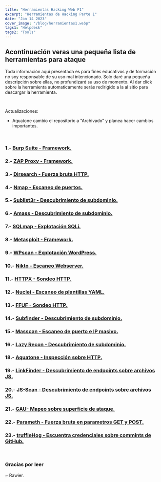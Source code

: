 ```yaml
---
title: "Herramientas Hacking Web P1"
excerpt: "Herramientas de Hacking Parte 1"
date: "Jan 14 2023"
cover_image: "/blog/herramientas1.webp"
tags1: "Helpdesk"
tags2: "Tools"
---
```


## Acontinuación veras una pequeña lista de herramientas para ataque

Toda información aqui presentada es para fines educativos y de formación no soy responsable de su uso mal intencionado.
Solo daré una pequeña descripción sobre ellas, no profundizaré su uso de momento.
Al dar click sobre la herramienta automaticamente serás redirigido a la al sitio para descargar la herramienta.

&nbsp;

Actualizaciones:

* Aquatone cambio el repositorio a "Archivado" y planea hacer cambios importantes.

&nbsp;

### 1.- [Burp Suite - Framework.](https://portswigger.net/burp/communitydownload)

### 2.- [ZAP Proxy - Framework.](https://www.zaproxy.org/docs/desktop/addons/automation-framework/)

### 3.- [Dirsearch - Fuerza bruta HTTP.](https://github.com/maurosoria/dirsearch)

### 4.- [Nmap - Escaneo de puertos.](https://nmap.org/download.html)

### 5.- [Sublist3r - Descubrimiento de subdominio.](https://github.com/aboul3la/Sublist3r)

### 6.- [Amass - Descubrimiento de subdominio.](https://github.com/OWASP/Amass)

### 7.- [SQLmap - Explotación SQLi.](https://sqlmap.org)

### 8.- [Metasploit - Framework.](https://www.metasploit.com/download)

### 9.- [WPscan - Explotación WordPress.](https://github.com/wpscanteam/wpscan)

### 10.- [Nikto - Escaneo Webserver.](https://github.com/sullo/nikto)

### 11.- [HTTPX - Sondeo HTTP.](https://github.com/projectdiscovery/httpx)

### 12.- [Nuclei - Escaneo de plantillas YAML.](https://github.com/projectdiscovery/nuclei-templates)

### 13.- [FFUF - Sondeo HTTP.](https://github.com/ffuf/ffuf)

### 14.- [Subfinder - Descubrimiento de subdominio.](https://github.com/projectdiscovery/subfinder)

### 15.- [Masscan - Escaneo de puerto e IP masivo.](https://github.com/robertdavidgraham/masscan)

### 16.- [Lazy Recon - Descubrimiento de subdominio.](https://github.com/nahamsec/lazyrecon)

### 18.- [Aquatone - Inspección sobre HTTP.](https://github.com/michenriksen/aquatone/releases)

### 19.- [LinkFinder - Descubrimiento de endpoints sobre archivos JS.](https://github.com/GerbenJavado/LinkFinder)

### 20.- [JS-Scan - Descubrimiento de endpoints sobre archivos JS.](https://github.com/zseano/JS-Scan)

### 21.- [GAU- Mapeo sobre superficie de ataque.](https://github.com/lc/gau)

### 22.- [Parameth - Fuerza bruta en parametros GET y POST.](https://github.com/maK-/parameth)

### 23.- [truffleHog - Escuentra credenciales sobre commints de GitHub.](https://github.com/trufflesecurity/trufflehog)

&nbsp;

### Gracias por leer

~ Rawier.
